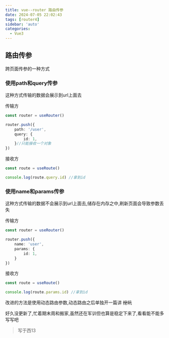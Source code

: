 ```yaml
---
title: vue--router 路由传参
date: 2024-07-05 22:02:43
tags: [router4]
sidebar: 'auto'
categories:
  - Vue3
---
```



## 路由传参
跨页面传参的一种方式

<!--more-->

### 使用path和query传参
这种方式传输的数据会展示到url上面去  

传输方
```ts   
const router = useRouter()

router.push({
    path: '/user',
    query: {
        id: 1,
    }//只能接收一个对象
})
```

接收方
```ts
const route = useRoute()

console.log(route.query.id) //拿到id

```

### 使用name和params传参
这种方式传输的数据不会展示到url上面去,储存在内存之中,刷新页面会导致参数丢失

传输方
```ts
const router = useRouter()

router.push({
    name: 'user',
    params: {
        id: 1,
    }
})

```

接收方
```ts
const route = useRoute()

console.log(route.params.id) //拿到id

```

改进的方法是使用动态路由参数,动态路由之后单独开一篇讲 ~~挖坑~~  

好久没更新了,忙着期末周和搬家,虽然还在军训但也算是稳定下来了,看看能不能多写写吧

>写于西13

